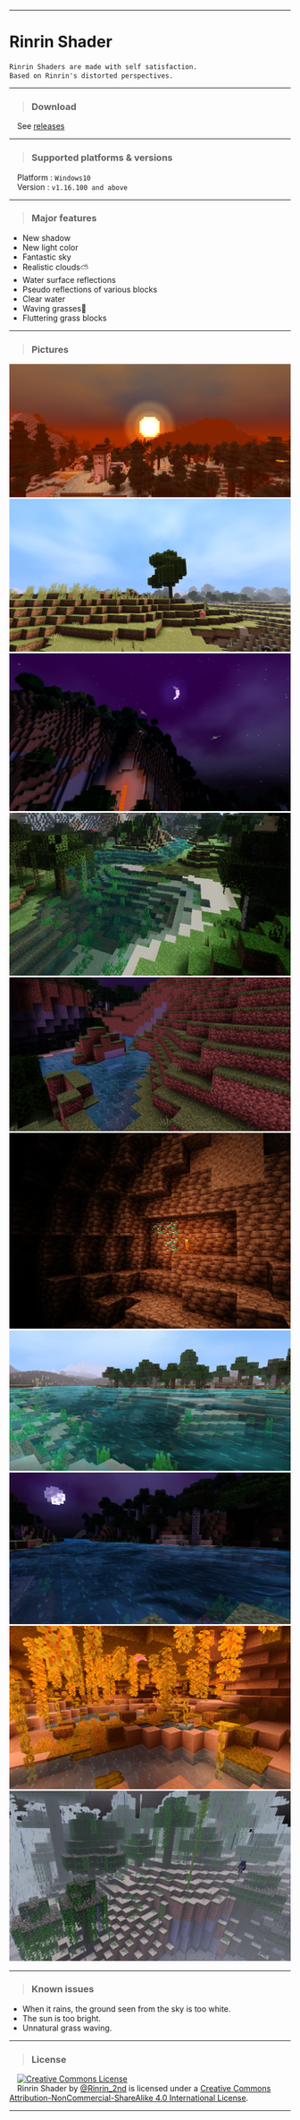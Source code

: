 ___
# **Rinrin Shader**
    Rinrin Shaders are made with self satisfaction. 
    Based on Rinrin's distorted perspectives.
___
> ### Download
&emsp;See [releases](https://github.com/Rinrin0413/Rinrin_Shader/releases)
___
> ### Supported platforms & versions
&emsp;Platform : `Windows10`<br>
&emsp;Version : `v1.16.100 and above`
___
> ### Major features
* New shadow 
* New light color
* Fantastic sky
* Realistic clouds⛅
* Water surface reflections
* Pseudo reflections of various blocks
* Clear water
* Waving grasses🍃
* Fluttering grass blocks
___
> ### Pictures
![photo0](pictures/photo0.png)
![photo1](pictures/photo1.png)
![photo2](pictures/photo2.png)
![photo3](pictures/photo3.png)
![photo4](pictures/photo4.png)
![photo5](pictures/photo5.png)
![photo6](pictures/photo6.png)
![photo7](pictures/photo7.png)
![photo8](pictures/photo8.png)
![photo9](pictures/photo9.png)
___
> ### Known issues
* When it rains, the ground seen from the sky is too white.
* The sun is too bright.
* Unnatural grass waving.
___
> ### License
&emsp;<a rel="license" href="http://creativecommons.org/licenses/by-nc-sa/4.0/"><img alt="Creative Commons License" style="border-width:0" src="https://i.creativecommons.org/l/by-nc-sa/4.0/88x31.png" /></a><br />
&emsp;Rinrin Shader by [@Rinrin_2nd](https://twitter.com/Rinrin_2nd) is licensed under a <a rel="license" href="http://creativecommons.org/licenses/by-nc-sa/4.0/">Creative Commons Attribution-NonCommercial-ShareAlike 4.0 International License</a>.
___
